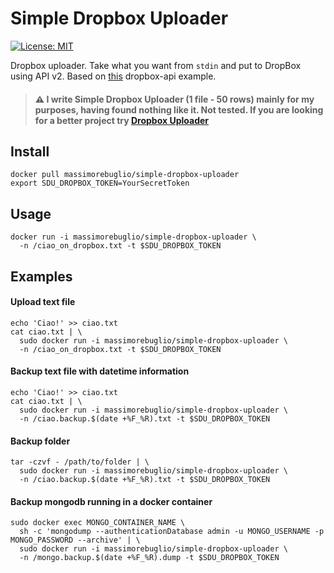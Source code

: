 Simple Dropbox Uploader
===

[![License: MIT](https://img.shields.io/badge/License-MIT-yellow.svg)](https://opensource.org/licenses/MIT)

Dropbox uploader. Take what you want from `stdin` and put to DropBox using API v2. Based on [this](https://github.com/dropbox/dropbox-sdk-python/tree/main/example/back-up-and-restore) dropbox-api example.


> #### :warning: I write **Simple Dropbox Uploader** (1 file - 50 rows) mainly for my purposes, having found nothing like it. Not tested. If you are looking for a better project try [Dropbox Uploader](https://github.com/andreafabrizi/Dropbox-Uploader)


## Install
```
docker pull massimorebuglio/simple-dropbox-uploader
export SDU_DROPBOX_TOKEN=YourSecretToken
```

## Usage
```
docker run -i massimorebuglio/simple-dropbox-uploader \
  -n /ciao_on_dropbox.txt -t $SDU_DROPBOX_TOKEN
```

## Examples

#### Upload text file
```
echo 'Ciao!' >> ciao.txt
cat ciao.txt | \
  sudo docker run -i massimorebuglio/simple-dropbox-uploader \
  -n /ciao_on_dropbox.txt -t $SDU_DROPBOX_TOKEN
```

#### Backup text file with datetime information
```
echo 'Ciao!' >> ciao.txt
cat ciao.txt | \
  sudo docker run -i massimorebuglio/simple-dropbox-uploader \
  -n /ciao.backup.$(date +%F_%R).txt -t $SDU_DROPBOX_TOKEN 
```

#### Backup folder
```
tar -czvf - /path/to/folder | \
  sudo docker run -i massimorebuglio/simple-dropbox-uploader \
  -n /ciao.backup.$(date +%F_%R).txt -t $SDU_DROPBOX_TOKEN 
```

#### Backup mongodb running in a docker container
```
sudo docker exec MONGO_CONTAINER_NAME \
  sh -c 'mongodump --authenticationDatabase admin -u MONGO_USERNAME -p MONGO_PASSWORD --archive' | \
  sudo docker run -i massimorebuglio/simple-dropbox-uploader \
  -n /mongo.backup.$(date +%F_%R).dump -t $SDU_DROPBOX_TOKEN 
```









